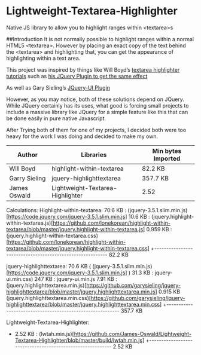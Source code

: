 # Lightweight-Textarea-Highlighter
Native JS library to allow you to highlight ranges within &lt;textarea>s

##Introduction
It is not normally possible to highlight ranges within a normal HTML5 &lt;textarea>. However by placing an exact copy of the text behind the &lt;textarea> and highlighting that, you can get the appearance of highlighting within a text area. 

This project was inspired by things like Will Boyd’s [textarea highlighter tutorials](https://codersblock.com/blog/highlight-text-inside-a-textarea/) such as [his JQuery Plugin to get the same effect](https://github.com/lonekorean/highlight-within-textarea)

As well as Gary Sieling’s [JQuery-UI Plugin](http://garysieling.github.io/jquery-highlighttextarea/)

However, as you may notice, both of these solutions depend on JQuery. While JQuery certainly has its uses, what good is forcing small projects to include a massive library like JQuery for a simple feature like this that can be done easily in pure native Javascript. 

After Trying both of them for one of my projects, I decided both were too heavy for the work I was doing and decided to make my own.

|Author       |Libraries                       |Min bytes Imported|
|-------------|--------------------------------|------------------|
|Will Boyd    |highlight-within-textarea       |82.2 KB           |
|Garry Sieling|jquery-highlighttextarea        |357.7 KB          |
|James Oswald |Lightweight-Textarea-Highlighter|2.52              |

Calculations: 
Highlight-within-textarea:
  70.6 KB : (jquery-3.5.1.slim.min.js)[https://code.jquery.com/jquery-3.5.1.slim.min.js]
  10.6 KB :  (jquery.highlight-within-textarea.js)[https://github.com/lonekorean/highlight-within-textarea/blob/master/jquery.highlight-within-textarea.js]
  0.959 KB : (jquery.highlight-within-textarea.css)[https://github.com/lonekorean/highlight-within-textarea/blob/master/jquery.highlight-within-textarea.css]
+----------------------------------------------------------
82.2 KB

jquery-highlighttextarea:
  70.6 KB ( (jquery-3.5.1.slim.min.js)[https://code.jquery.com/jquery-3.5.1.slim.min.js] )
  31.3 KB : jquery-ui.min.css)
  247 KB : jquery-ui.min.js
  7.91 KB : (jquery.highlighttextarea.min.js)[https://github.com/garysieling/jquery-highlighttextarea/blob/master/jquery.highlighttextarea.min.js]
 0.915 KB  (jquery.highlighttextarea.min.css)[https://github.com/garysieling/jquery-highlighttextarea/blob/master/jquery.highlighttextarea.min.css]
+----------------------------------------------------------
357.7 KB


Lightweight-Textarea-Highlighter:
+ 2.52 KB :  (lwtah.min.js)[https://github.com/James-Oswald/Lightweight-Textarea-Highlighter/blob/master/build/lwtah.min.js] 
+----------------------------------------------------------
2.52 KB


